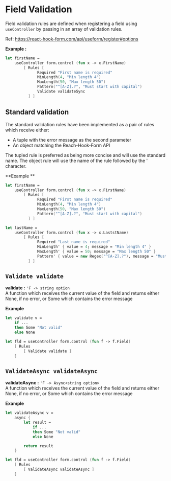 # Field Validation

Field validation rules are defined when registering a field using ```useController``` by passing in an array of validation rules.

Ref: https://react-hook-form.com/api/useform/register#options

**Example :**

```fsharp
let firstName =
    useController form.control (fun x -> x.FirstName)
        [ Rules [
              Required "First name is required"
              MinLength(4, "Min length 4")
              MaxLength(50, "Max length 50")
              Pattern("^[A-Z].?", "Must start with capital")
              Validate validateSync
          ] ]
```

## Standard validation

The standard validation rules have been implemented as a pair of rules which receive either:
- A tuple with the error message as the second parameter
- An object matching the Reach-Hook-Form API

The tupled rule is preferred as being more concise and will use the standard name. The object rule will use the name of the rule followed by the ' character.

**Example **

```fsharp
let firstName =
    useController form.control (fun x -> x.FirstName)
        [ Rules [
              Required "First name is required"
              MinLength(4, "Min length 4")
              MaxLength(50, "Max length 50")
              Pattern("^[A-Z].?", "Must start with capital")
          ] ]

let lastName =
    useController form.control (fun x -> x.LaststName)
        [ Rules [
              Required "Last name is required"
              MinLength' { value = 4; message = "Min length 4" }
              MaxLength' { value = 50; message = "Max length 50" }
              Pattern' { value = new Regex("^[A-Z].?"), message = "Must start with capital" }
          ] ]

```



## ```Validate validate```

**validate :** ```'F -> string option```
<br>A function which receives the current value of the field and returns either None, if no error, or Some which contains the error message

**Example**

```fsharp
let validate v =
    if ...
    then Some "Not valid"
    else None

let fld = useController form.control (fun f -> f.Field) 
    [ Rules
        [ Validate validate ]
    ]
```

## ```ValidateAsync validateAsync```

**validateAsync :** ```'F -> Async<string option>```
<br>A function which receives the current value of the field and returns either None, if no error, or Some which contains the error message

**Example**

```fsharp
let validateAsync v =
    async {
        let result =
            if ...
            then Some "Not valid"
            else None

        return result
    }

let fld = useController form.control (fun f -> f.Field) 
    [ Rules
        [ ValidateAsync validateAsync ]
    ]
```